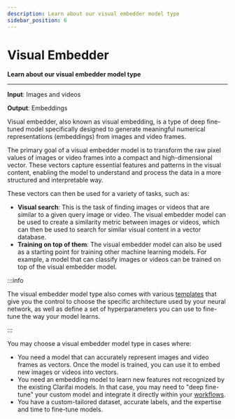 ```yaml
---
description: Learn about our visual embedder model type
sidebar_position: 6
---
```


# Visual Embedder 

**Learn about our visual embedder model type**
<hr />

**Input**: Images and videos

**Output**: Embeddings

Visual embedder, also known as visual embedding, is a type of deep fine-tuned model specifically designed to generate meaningful numerical representations (embeddings) from images and video frames.

The primary goal of a visual embedder model is to transform the raw pixel values of images or video frames into a compact and high-dimensional vector. These vectors capture essential features and patterns in the visual content, enabling the model to understand and process the data in a more structured and interpretable way.

These vectors can then be used for a variety of tasks, such as:

- **Visual search**: This is the task of finding images or videos that are similar to a given query image or video. The visual embedder model can be used to create a similarity metric between images or videos, which can then be used to search for similar visual content in a vector database.
- **Training on top of them**: The visual embedder model can also be used as a starting point for training other machine learning models. For example, a model that can classify images or videos can be trained on top of the visual embedder model.

:::info

The visual embedder model type also comes with various [templates](https://docs.clarifai.com/portal-guide/model/deep-training/visual-embedding-templates) that give you the control to choose the specific architecture used by your neural network, as well as define a set of hyperparameters you can use to fine-tune the way your model learns.

:::

You may choose a visual embedder model type in cases where:

- You need a model that can accurately represent images and video frames as vectors. Once the model is trained, you can use it to embed new images or videos into vectors.
- You need an embedding model to learn new features not recognized by the existing Clarifai models. In that case, you may need to "deep fine-tune" your custom model and integrate it directly within your [workflows](https://docs.clarifai.com/portal-guide/workflows/).
- You have a custom-tailored dataset, accurate labels, and the expertise and time to fine-tune models.
